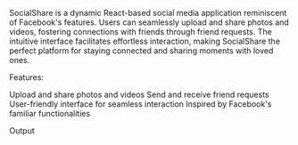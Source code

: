 SocialShare is a dynamic React-based social media application reminiscent of Facebook's features. Users can seamlessly upload and share photos and videos, fostering connections with friends through friend requests. The intuitive interface facilitates effortless interaction, making SocialShare the perfect platform for staying connected and sharing moments with loved ones.

Features:

Upload and share photos and videos
Send and receive friend requests
User-friendly interface for seamless interaction
Inspired by Facebook's familiar functionalities

Output
